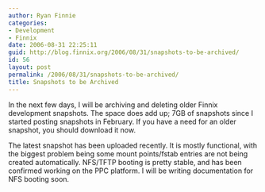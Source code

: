 ```yaml
---
author: Ryan Finnie
categories:
- Development
- Finnix
date: 2006-08-31 22:25:11
guid: http://blog.finnix.org/2006/08/31/snapshots-to-be-archived/
id: 56
layout: post
permalink: /2006/08/31/snapshots-to-be-archived/
title: Snapshots to be Archived
---
```

In the next few days, I will be archiving and deleting older Finnix development snapshots. The space does add up; 7GB of snapshots since I started posting snapshots in February. If you have a need for an older snapshot, you should download it now.

The latest snapshot has been uploaded recently. It is mostly functional, with the biggest problem being some mount points/fstab entries are not being created automatically. NFS/TFTP booting is pretty stable, and has been confirmed working on the PPC platform. I will be writing documentation for NFS booting soon.
